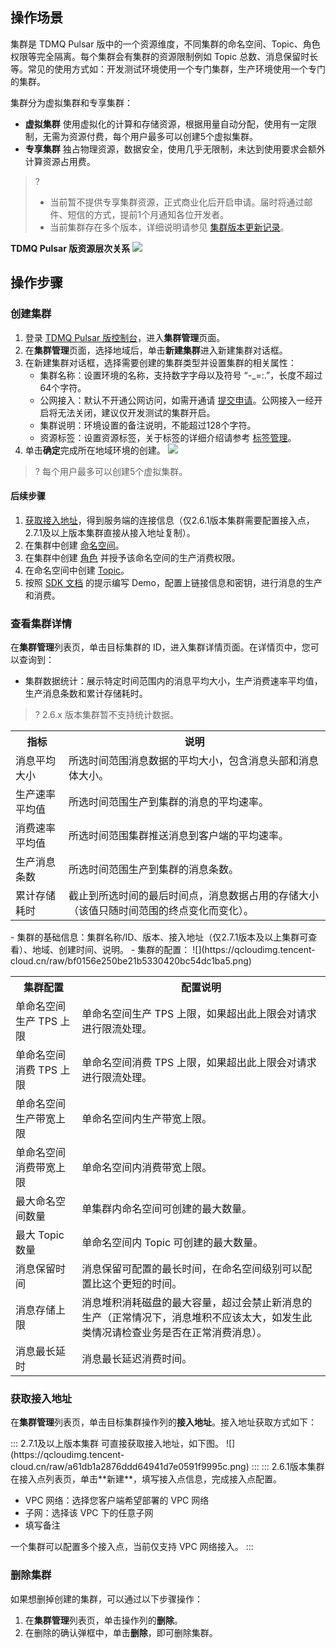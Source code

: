 ## 操作场景

集群是 TDMQ Pulsar 版中的一个资源维度，不同集群的命名空间、Topic、角色权限等完全隔离。每个集群会有集群的资源限制例如 Topic 总数、消息保留时长等。常见的使用方式如：开发测试环境使用一个专门集群，生产环境使用一个专门的集群。

集群分为虚拟集群和专享集群：

- **虚拟集群**
  使用虚拟化的计算和存储资源，根据用量自动分配，使用有一定限制，无需为资源付费，每个用户最多可以创建5个虚拟集群。
- **专享集群**
  独占物理资源，数据安全，使用几乎无限制，未达到使用要求会额外计算资源占用费。

> ?
>
> - 当前暂不提供专享集群资源，正式商业化后开启申请。届时将通过邮件、短信的方式，提前1个月通知各位开发者。
> - 当前集群存在多个版本，详细说明请参见 [集群版本更新记录](https://cloud.tencent.com/document/product/1179/55958)。

**TDMQ Pulsar 版资源层次关系**
![](https://qcloudimg.tencent-cloud.cn/raw/a6d608f16641711b44bcb22346df9784.jpg)


## 操作步骤

### 创建集群

1. 登录 [TDMQ Pulsar 版控制台](https://console.cloud.tencent.com/tdmq)，进入**集群管理**页面。
2. 在**集群管理**页面，选择地域后，单击**新建集群**进入新建集群对话框。
3. 在新建集群对话框，选择需要创建的集群类型并设置集群的相关属性：
   - 集群名称：设置环境的名称，支持数字字母以及符号 “-\_=:.”，长度不超过64个字符。
   - 公网接入：默认不开通公网访问，如需开通请 [提交申请](https://console.cloud.tencent.com/workorder/category?level1_id=876&level2_id=1772&source=0&data_title=%E6%B6%88%E6%81%AF%E9%98%9F%E5%88%97%20TDMQ&step=1)。公网接入一经开启将无法关闭，建议仅开发测试的集群开启。
   - 集群说明：环境设置的备注说明，不能超过128个字符。
   - 资源标签：设置资源标签，关于标签的详细介绍请参考 [标签管理](https://cloud.tencent.com/document/product/1179/63440)。
4. 单击**确定**完成所在地域环境的创建。
![](https://qcloudimg.tencent-cloud.cn/raw/cd37a6fe986563e73f48fcfc60ae225c.png)

> ? 每个用户最多可以创建5个虚拟集群。

#### 后续步骤

1. [获取接入地址](#获取接入地址)，得到服务端的连接信息（仅2.6.1版本集群需要配置接入点，2.7.1及以上版本集群直接从接入地址复制）。
2. 在集群中创建 [命名空间](https://cloud.tencent.com/document/product/1179/44819)。 
3. 在集群中创建 [角色](https://cloud.tencent.com/document/product/1179/47543) 并授予该命名空间的生产消费权限。
4. 在命名空间中创建 [Topic](https://cloud.tencent.com/document/product/1179/44820)。 
5. 按照 [SDK 文档](https://cloud.tencent.com/document/product/1179/48553) 的提示编写 Demo，配置上链接信息和密钥，进行消息的生产和消费。



### 查看集群详情

在**集群管理**列表页，单击目标集群的 ID，进入集群详情页面。在详情页中，您可以查询到：
- 集群数据统计：展示特定时间范围内的消息平均大小，生产消费速率平均值，生产消息条数和累计存储耗时。
>? 2.6.x 版本集群暂不支持统计数据。
<table>
<tr>
<th>指标</th>
<th>说明</th>
</tr>
<tr>
<td>消息平均大小</td>
<td>所选时间范围消息数据的平均大小，包含消息头部和消息体大小。</td>
</tr>
<tr>
<td>生产速率平均值</td>
<td>所选时间范围生产到集群的消息的平均速率。</td>
</tr>
<tr>
<td>消费速率平均值</td>
<td>所选时间范围集群推送消息到客户端的平均速率。</td>
</tr>
<tr>
<td>生产消息条数</td>
<td>所选时间范围生产到集群的消息条数。</td>
</tr>
<tr>
<td>累计存储耗时</td>
<td>截止到所选时间的最后时间点，消息数据占用的存储大小（该值只随时间范围的终点变化而变化）。</td>
</tr>
</table>
- 集群的基础信息：集群名称/ID、版本、接入地址（仅2.7.1版本及以上集群可查看）、地域、创建时间、说明。
- 集群的配置：
![](https://qcloudimg.tencent-cloud.cn/raw/bf0156e250be21b5330420bc54dc1ba5.png)
<table>
<tr>
<th>集群配置</th>
<th>配置说明</th>
</tr>
<tr>
<td>单命名空间生产 TPS 上限</td>
<td>单命名空间生产 TPS 上限，如果超出此上限会对请求进行限流处理。</td>
</tr>
<tr>
<td>单命名空间消费 TPS 上限</td>
<td>单命名空间消费 TPS 上限，如果超出此上限会对请求进行限流处理。</td>
</tr>
<tr>
<td>单命名空间生产带宽上限</td>
<td>单命名空间内生产带宽上限。</td>
</tr>
<tr>
<td>单命名空间消费带宽上限</td>
<td>单命名空间内消费带宽上限。</td>
</tr>
<tr>
<td>最大命名空间数量</td>
<td>单集群内命名空间可创建的最大数量。</td>
</tr>
<tr>
<td>最大 Topic 数量</td>
<td>单命名空间内 Topic 可创建的最大数量。</td>
</tr>
<tr>
<td>消息保留时间</td>
<td>消息保留可配置的最长时间，在命名空间级别可以配置比这个更短的时间。</td>
</tr>
<tr>
<td>消息存储上限	</td>
<td>消息堆积消耗磁盘的最大容量，超过会禁止新消息的生产（正常情况下，消息堆积不应该太大，如发生此类情况请检查业务是否在正常消费消息）。</td>
</tr>
<tr>
<td>消息最长延时	</td>
<td>消息最长延迟消费时间。</td>
</tr>
</table>



### 获取接入地址[](id:获取接入地址)

在**集群管理**列表页，单击目标集群操作列的**接入地址**。接入地址获取方式如下：

<dx-tabs>
::: 2.7.1及以上版本集群
可直接获取接入地址，如下图。
![](https://qcloudimg.tencent-cloud.cn/raw/a61db1a2876ddd64941d7e0591f9995c.png)
:::
::: 2.6.1版本集群
在接入点列表页，单击**新建**，填写接入点信息，完成接入点配置。

- VPC 网络：选择您客户端希望部署的 VPC 网络
- 子网：选择该 VPC 下的任意子网
- 填写备注



<dx-alert infotype="explain" title="">
一个集群可以配置多个接入点，当前仅支持 VPC 网络接入。
</dx-alert>
:::

</dx-tabs>

### 删除集群

如果想删掉创建的集群，可以通过以下步骤操作：

1. 在**集群管理**列表页，单击操作列的**删除**。
2. 在删除的确认弹框中，单击**删除**，即可删除集群。
